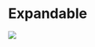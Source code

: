 # Expandable
[![](https://jitpack.io/v/redlann/expandable.svg)](https://jitpack.io/#redlann/expandable)

